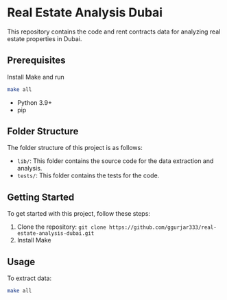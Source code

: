 # Real Estate Analysis Dubai

This repository contains the code and rent contracts data for analyzing real estate properties in Dubai.

## Prerequisites
Install Make and run
```bash
make all
```
- Python 3.9+
- pip

## Folder Structure

The folder structure of this project is as follows:

- `lib/`: This folder contains the source code for the data extraction and analysis.
- `tests/`: This folder contains the tests for the code.

## Getting Started

To get started with this project, follow these steps:

1. Clone the repository: `git clone https://github.com/ggurjar333/real-estate-analysis-dubai.git`
2. Install Make 

## Usage

To extract data:

```sh
make all
``````
